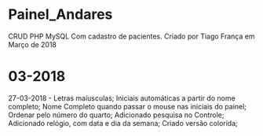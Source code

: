 # Painel_Andares
CRUD PHP MySQL Com cadastro de pacientes. Criado por Tiago França em Março de 2018

# 03-2018
27-03-2018 - 
Letras maíusculas;
Iniciais automáticas a partir do nome completo;
Nome Completo quando passar o mouse nas iniciais do painel;
Ordenar pelo número do quarto;
Adicionado pesquisa no Controle;
Adicionado relógio, com data e dia da semana;
Criado versão colorida;
